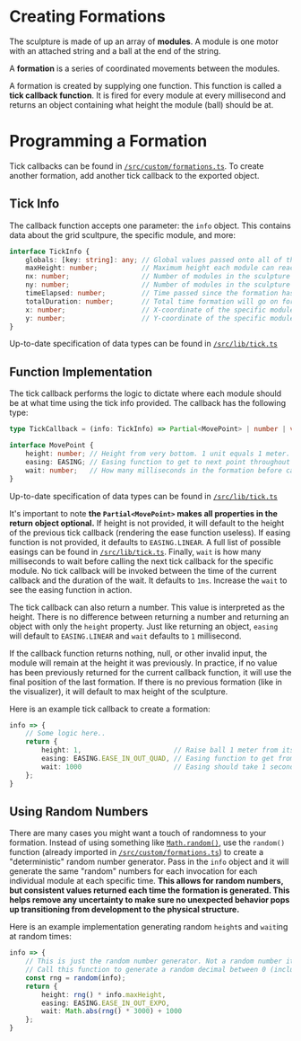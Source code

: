# Creating Formations

The sculpture is made of up an array of **modules**. A module is one motor with an attached string and a ball at the end of the string.

A **formation** is a series of coordinated movements between the modules.

A formation is created by supplying one function. This function is called a **tick callback function**. It is fired for every module at every millisecond and returns an object containing what height the module (ball) should be at.

# Programming a Formation

Tick callbacks can be found in [`/src/custom/formations.ts`](https://github.com/michaelgira23/micds-kinetic-sculpture/blob/master/src/custom/formations.ts). To create another formation, add another tick callback to the exported object.

## Tick Info

The callback function accepts one parameter: the `info` object. This contains data about the grid scultpure, the specific module, and more:

```typescript
interface TickInfo {
	globals: [key: string]: any; // Global values passed onto all of the functions. This is an empty object by default unless you specifically provide values while invoking the formation.
	maxHeight: number;           // Maximum height each module can reach
	nx: number;                  // Number of modules in the sculpture grid in the x direction
	ny: number;                  // Number of modules in the sculpture grid in the y direction
	timeElapsed: number;         // Time passed since the formation has started
	totalDuration: number;       // Total time formation will go on for
	x: number;                   // X-coordinate of the specific module this callback function is invoked for
	y: number;                   // Y-coordinate of the specific module this callback function is invoked for
}
```
Up-to-date specification of data types can be found in [`/src/lib/tick.ts`](https://github.com/michaelgira23/micds-kinetic-sculpture/blob/master/src/lib/tick.ts)

## Function Implementation

The tick callback performs the logic to dictate where each module should be at what time using the tick info provided. The callback has the following type:

```typescript
type TickCallback = (info: TickInfo) => Partial<MovePoint> | number | void;

interface MovePoint {
	height: number; // Height from very bottom. 1 unit equals 1 meter.
	easing: EASING; // Easing function to get to next point throughout the provided `wait` duration.
	wait: number;   // How many milliseconds in the formation before calling the next callback tick function for this module
}
```

Up-to-date specification of data types can be found in [`/src/lib/tick.ts`](https://github.com/michaelgira23/micds-kinetic-sculpture/blob/master/src/lib/tick.ts)

It's important to note **the `Partial<MovePoint>` makes all properties in the return object optional.** If height is not provided, it will default to the height of the previous tick callback (rendering the ease function useless). If easing function is not provided, it defaults to `EASING.LINEAR`. A full list of possible easings can be found in [`/src/lib/tick.ts`](https://github.com/michaelgira23/micds-kinetic-sculpture/blob/master/src/lib/tick.ts). Finally, `wait` is how many milliseconds to wait before calling the next tick callback for the specific module. No tick callback will be invoked between the time of the current callback and the duration of the wait. It defaults to `1ms`. Increase the `wait` to see the easing function in action.

The tick callback can also return a number. This value is interpreted as the height. There is no difference between returning a number and returning an object with only the `height` property. Just like returning an object, `easing` will default to `EASING.LINEAR` and `wait` defaults to `1` millisecond.

If the callback function returns nothing, null, or other invalid input, the module will remain at the height it was previously. In practice, if no value has been previously returned for the current callback function, it will use the final position of the last formation. If there is no previous formation (like in the visualizer), it will default to max height of the sculpture.

Here is an example tick callback to create a formation:

```typescript
info => {
	// Some logic here..
	return {
		height: 1,                       // Raise ball 1 meter from its lowest point
		easing: EASING.EASE_IN_OUT_QUAD, // Easing function to get from current position to 1 meter
		wait: 1000                       // Easing should take 1 second to get to 1 meter off the ground. No other tick callback functions will be invoked for this module for the next 1000 milliseconds.
	};
}
```

## Using Random Numbers

There are many cases you might want a touch of randomness to your formation. Instead of using something like [`Math.random()`](https://developer.mozilla.org/en-US/docs/Web/JavaScript/Reference/Global_Objects/Math/random), use the `random()` function (already imported in [`/src/custom/formations.ts`](https://github.com/michaelgira23/micds-kinetic-sculpture/blob/master/src/custom/formations.ts)) to create a "deterministic" random number generator. Pass in the `info` object and it will generate the same "random" numbers for each invocation for each individual module at each specific time. **This allows for random numbers, but consistent values returned each time the formation is generated. This helps remove any uncertainty to make sure no unexpected behavior pops up transitioning from development to the physical structure.**

Here is an example implementation generating random `height`s and `wait`ing at random times:

```typescript
info => {
	// This is just the random number generator. Not a random number itself!
	// Call this function to generate a random decimal between 0 (inclusive) and 1 (exclusive)
	const rng = random(info);
	return {
		height: rng() * info.maxHeight,
		easing: EASING.EASE_IN_OUT_EXPO,
		wait: Math.abs(rng() * 3000) + 1000
	};
}
```
